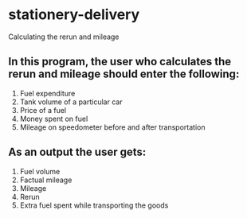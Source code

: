 # stationery-delivery
Calculating the rerun and mileage 


## In this program, the user who calculates the rerun and mileage should enter the following:
1.	Fuel expenditure
2.	Tank volume of a particular car
3.	Price of a fuel
4.	Money spent on fuel
5.	Mileage on speedometer before and after transportation
## As an output the user gets:
1.	Fuel volume
2.	Factual mileage
3.	Mileage
4.	Rerun
5.	Extra fuel spent while transporting the goods
